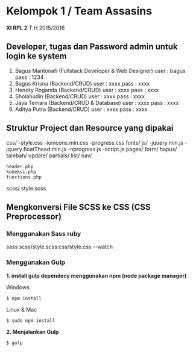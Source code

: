 # Kelompok 1 / Team Assasins
**XI RPL 2**
T.H 2015/2016


## Developer, tugas dan Password admin untuk login ke system
1. Bagus Mantonafi (Fullstack Developer & Web Designer)
	user : bagus
	pass : 1234
2. Bagus Krisna (Backend/CRUD)
	user : xxxx
	pass : xxxx
3. Hendry Roganda (Backend/CRUD)
	user : xxxx
	pass : xxxx
4. Sholahudin (Backend/CRUD)
	user : xxxx
	pass : xxxx
5. Jaya Temara (Backend/CRUD & Database)
	user : xxxx
	pass : xxxx
6. Aditya Putra (Backend/CRUD)
	user : xxxx
	pass : xxxx




## Struktur Project dan Resource yang dipakai
css/
	-style.css
	-ionicons.min.css
	-progress.css
fonts/
js/
	-jquery.min.js
	-jquery.floatThead.min.js
	-nprogress.js
	-script.js
pages/
	form/
		hapus/
		tambah/
		update/
partials/
	list/
	nav/
	
	header.php
	koneksi.php
	functions.php
scss/
	style.scss





## Mengkonversi File SCSS ke CSS (CSS Preprocessor)

### Menggunakan Sass ruby
sass scss/style.scss:css/style.css --watch

### Menggunakan Gulp
**1. install gulp dependecy menggunakan npm (node package manager)**

Windows

``` 
$ npm install
```

Linux & Mac
 
```
$ sudo npm install
```

**2. Menjalankan Gulp**

```
$ gulp
```


